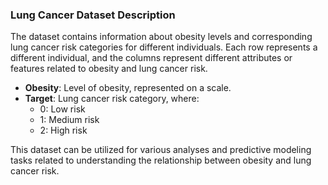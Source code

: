 ### Lung Cancer Dataset Description

The dataset contains information about obesity levels and corresponding lung cancer risk categories for different individuals. Each row represents a different individual, and the columns represent different attributes or features related to obesity and lung cancer risk.

- **Obesity**: Level of obesity, represented on a scale.
- **Target**: Lung cancer risk category, where:
  - 0: Low risk
  - 1: Medium risk
  - 2: High risk

This dataset can be utilized for various analyses and predictive modeling tasks related to understanding the relationship between obesity and lung cancer risk.

